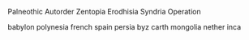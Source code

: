 Palneothic
Autorder
Zentopia
Erodhisia
Syndria Operation


babylon
polynesia
french
spain
persia
byz
carth
mongolia
nether
inca
